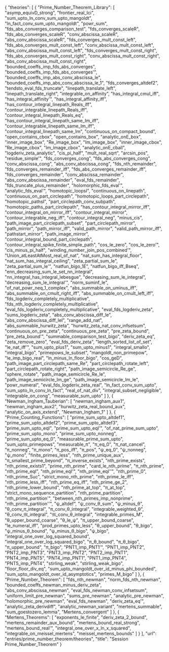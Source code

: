 {
    "theories": [
        {
            "Prime_Number_Theorem_Library": [
                "asymp_equivD_strong",
                "frontier_real_Ici",
                "sum_upto_ln_conv_sum_upto_mangoldt",
                "ln_fact_conv_sum_upto_mangoldt",
                "powr_sum",
                "fds_abs_converges_comparison_test",
                "fds_converges_scaleR",
                "fds_abs_converges_scaleR",
                "conv_abscissa_scaleR",
                "abs_conv_abscissa_scaleR",
                "fds_converges_mult_const_left",
                "fds_abs_converges_mult_const_left",
                "conv_abscissa_mult_const_left",
                "abs_conv_abscissa_mult_const_left",
                "fds_converges_mult_const_right",
                "fds_abs_converges_mult_const_right",
                "conv_abscissa_mult_const_right",
                "abs_conv_abscissa_mult_const_right",
                "bounded_coeffs_imp_fds_abs_converges",
                "bounded_coeffs_imp_fds_abs_converges'",
                "bounded_coeffs_imp_abs_conv_abscissa_le",
                "bounded_coeffs_imp_abs_conv_abscissa_le_1",
                "fds_converges_altdef2",
                "tendsto_eval_fds_truncate",
                "linepath_translate_left",
                "linepath_translate_right",
                "integrable_on_affinity",
                "has_integral_cmul_iff",
                "has_integral_affinity'",
                "has_integral_affinity_iff",
                "has_contour_integral_linepath_Reals_iff",
                "contour_integrable_linepath_Reals_iff",
                "contour_integral_linepath_Reals_eq",
                "has_contour_integral_linepath_same_Im_iff",
                "contour_integrable_linepath_same_Im_iff",
                "contour_integral_linepath_same_Im",
                "continuous_on_compact_bound",
                "open_contains_cbox",
                "open_contains_box",
                "analytic_onE_box",
                "inner_image_box",
                "Re_image_box",
                "Im_image_box",
                "inner_image_cbox",
                "Re_image_cbox",
                "Im_image_cbox",
                "analytic_onE_cball",
                "logderiv_zeta_analytic",
                "cis_pi_half",
                "mult_real_sqrt",
                "arcsin_pos",
                "residue_simple'",
                "fds_converges_cong",
                "fds_abs_converges_cong",
                "conv_abscissa_cong",
                "abs_conv_abscissa_cong",
                "fds_nth_remainder",
                "fds_converges_remainder_iff",
                "fds_abs_converges_remainder_iff",
                "fds_converges_remainder",
                "conv_abscissa_remainder",
                "abs_conv_abscissa_remainder",
                "eval_fds_remainder",
                "fds_truncate_plus_remainder",
                "holomorphic_fds_eval'",
                "analytic_fds_eval'",
                "homotopic_loopsI",
                "continuous_on_linepath",
                "continuous_on_part_circlepath",
                "homotopic_loops_part_circlepath",
                "homotopic_pathsI",
                "part_circlepath_conv_subpath",
                "homotopic_paths_part_circlepath",
                "has_contour_integral_mirror_iff",
                "contour_integral_on_mirror_iff",
                "contour_integral_mirror",
                "contour_integrable_neg_iff",
                "contour_integral_neg",
                "minus_cis",
                "path_image_part_circlepath_subset",
                "part_circlepath_mirror",
                "path_mirror",
                "path_mirror_iff",
                "valid_path_mirror",
                "valid_path_mirror_iff",
                "pathstart_mirror",
                "path_image_mirror",
                "contour_integral_bound_part_circlepath",
                "contour_integral_spike_finite_simple_path",
                "cos_le_zero",
                "cos_le_zero'",
                "cis_minus_pi_half",
                "winding_number_join_pos_combined'",
                "Union_atLeastAtMost_real_of_nat",
                "nat_sum_has_integral_floor",
                "nat_sum_has_integral_ceiling",
                "zeta_partial_sum_le",
                "zeta_partial_sum_le'",
                "natfun_bigo_1E",
                "natfun_bigo_iff_Bseq",
                "enn_decreasing_sum_le_set_nn_integral",
                "nn_integral_has_integral_lebesgue",
                "decreasing_sum_le_integral",
                "decreasing_sum_le_integral'",
                "norm_suminf_le",
                "of_nat_powr_neq_1_complex",
                "abs_summable_on_uminus_iff",
                "abs_summable_on_cmult_right_iff",
                "abs_summable_on_cmult_left_iff",
                "fds_logderiv_completely_multiplicative",
                "fds_nth_logderiv_completely_multiplicative",
                "eval_fds_logderiv_completely_multiplicative",
                "eval_fds_logderiv_zeta",
                "sums_logderiv_zeta",
                "abs_conv_abscissa_diff_le",
                "abs_conv_abscissa_diff_leI",
                "range_add_nat",
                "abs_summable_hurwitz_zeta",
                "hurwitz_zeta_nat_conv_infsetsum",
                "continuous_on_pre_zeta",
                "continuous_pre_zeta",
                "pre_zeta_bound",
                "pre_zeta_bound'",
                "summable_comparison_test_bigo",
                "deriv_zeta_eq",
                "zeta_remove_zero",
                "eval_fds_deriv_zeta",
                "length_sorted_list_of_set",
                "le_nat_iff'",
                "sum_upto_plus1",
                "sum_upto_minus1",
                "integral_smallo",
                "integral_bigo",
                "primepows_le_subset",
                "mangoldt_non_primepow",
                "le_imp_bigo_real",
                "ln_minus_ln_floor_bigo",
                "cos_geD",
                "path_image_part_circlepath_same_Re",
                "part_circlepath_rotate_left",
                "part_circlepath_rotate_right",
                "path_image_semicircle_Re_ge",
                "sphere_rotate",
                "path_image_semicircle_Re_le",
                "path_image_semicircle_Im_ge",
                "path_image_semicircle_Im_le",
                "powr_numeral",
                "eval_fds_logderiv_zeta_real",
                "ln_fact_conv_sum_upto",
                "sum_upto_ln_conv_ln_fact",
                "real_of_nat_div",
                "integral_subset_negligible",
                "integrable_on_cong",
                "measurable_sum_upto"
            ]
        },
        {
            "Newman_Ingham_Tauberian": [
                "newman_ingham_aux1",
                "newman_ingham_aux2",
                "hurwitz_zeta_real_bound_aux",
                "analytic_on_axis_extend",
                "Newman_Ingham_1"
            ]
        },
        {
            "Prime_Counting_Functions": [
                "prime_sum_upto_altdef1",
                "prime_sum_upto_altdef2",
                "prime_sum_upto_altdef3",
                "prime_sum_upto_eqI",
                "prime_sum_upto_eqI'",
                "of_nat_prime_sum_upto",
                "prime_sum_upto_mono",
                "prime_sum_upto_nonneg",
                "prime_sum_upto_eq_0",
                "measurable_prime_sum_upto",
                "sum_upto_primepows",
                "measurable_π",
                "π_eq_0",
                "π_nat_cancel",
                "π_nonneg",
                "π_mono",
                "π_pos_iff",
                "π_pos",
                "ψ_eq_0",
                "ψ_nonneg",
                "ψ_mono",
                "finite_primes_less",
                "nth_prime_unique_aux",
                "π_smallest_prime_beyond",
                "π_inverse_exists",
                "nth_prime_exists",
                "nth_prime_exists1",
                "prime_nth_prime",
                "card_le_nth_prime",
                "π_nth_prime",
                "nth_prime_eqI",
                "nth_prime_eqI'",
                "nth_prime_eqI''",
                "nth_prime_0",
                "nth_prime_Suc",
                "strict_mono_nth_prime",
                "nth_prime_le_iff",
                "nth_prime_less_iff",
                "nth_prime_eq_iff",
                "nth_prime_ge_2",
                "nth_prime_lower_bound",
                "nth_prime_at_top",
                "π_at_top",
                "strict_mono_sequence_partition",
                "nth_prime_partition",
                "nth_prime_partition'",
                "between_nth_primes_imp_nonprime",
                "nth_prime_partition''",
                "ψ_altdef",
                "ψ_conv_θ_sum",
                "ψ_minus_θ",
                "θ_conv_π_integral",
                "π_conv_θ_integral",
                "integrable_weighted_θ",
                "θ_conv_𝔐_integral",
                "𝔐_conv_θ_integral",
                "integrable_primes_M",
                "θ_upper_bound_coarse",
                "θ_le_ψ",
                "π_upper_bound_coarse",
                "le_numeral_iff",
                "prod_primes_upto_less",
                "θ_upper_bound",
                "θ_bigo",
                "ψ_minus_θ_bound",
                "ψ_minus_θ_bigo",
                "ψ_bigo",
                "integral_one_over_log_squared_bound",
                "integral_one_over_log_squared_bigo",
                "π_θ_bound",
                "π_θ_bigo",
                "π_upper_bound",
                "π_bigo",
                "PNT1_imp_PNT1'",
                "PNT1_imp_PNT2",
                "PNT2_imp_PNT3",
                "PNT3_imp_PNT2",
                "PNT2_imp_PNT1",
                "PNT4_imp_PNT5",
                "PNT4_imp_PNT1",
                "PNT1_imp_PNT4",
                "PNT5_imp_PNT4",
                "stirling_weak",
                "stirling_weak_bigo",
                "floor_floor_div_eq",
                "sum_upto_mangoldt_over_id_minus_phi_bounded",
                "sum_upto_mangoldt_over_id_asymptotics",
                "primes_M_bigo"
            ]
        },
        {
            "Prime_Number_Theorem": [
                "fds_nth_newman",
                "norm_fds_nth_newman",
                "bounded_coeffs_newman_minus_deriv_zeta",
                "abs_conv_abscissa_newman",
                "eval_fds_newman_conv_infsetsum",
                "uniform_limit_pre_newman",
                "sums_pre_newman",
                "analytic_pre_newman",
                "holomorphic_pre_newman",
                "eval_fds_newman",
                "deriv_zeta_eq'",
                "analytic_zeta_derivdiff",
                "analytic_newman_variant",
                "mertens_summable",
                "sum_goestozero_lemma",
                "Mertens_convergent"
            ]
        },
        {
            "Mertens_Theorems": [
                "exponents_le_finite",
                "deriv_zeta_2_bound",
                "mertens_remainder_aux_bound",
                "mertens_bound_real_strong",
                "mertens_bound_real'",
                "integral_one_over_x_ln_x_squared",
                "integrable_on_meissel_mertens",
                "meissel_mertens_bounds"
            ]
        }
    ],
    "url": "entries/prime_number_theorem/theories",
    "title": "Session Prime_Number_Theorem"
}